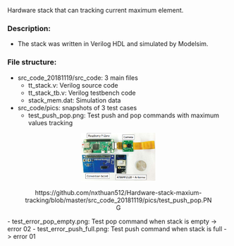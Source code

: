 Hardware stack that can tracking current maximum element. 
### Description:   
  - The stack was written in Verilog HDL and simulated by Modelsim.
### File structure:
  - src_code_20181119/src_code: 3 main files
    - tt_stack.v: Verilog source code
    - tt_stack_tb.v: Verilog testbench code
    - stack_mem.dat: Simulation data 
  - src_code/pics: snapshots of 3 test cases
    - test_push_pop.png: Test push and pop commands with maximum values tracking
<figure>
<p align="center"><img src="https://github.com/nxthuan512/RPi-based-wireless-sensor-node/blob/master/img/rpi_sys_2.PNG" alt="hinh1" width="40%"></p>    
<figcaption><p align="center">https://github.com/nxthuan512/Hardware-stack-maxium-tracking/blob/master/src_code_20181119/pics/test_push_pop.PNG</p></figcaption>
</figure>
    - test_error_pop_empty.png: Test pop command when stack is empty -> error 02
    - test_error_push_full.png: Test push command when stack is full -> error 01
  
